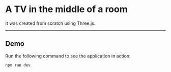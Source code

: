
# A TV in the middle of a room

It was created from scratch using Three.js.

---

## Demo

Run the following command to see the application in action:

```bash
npm run dev
```

